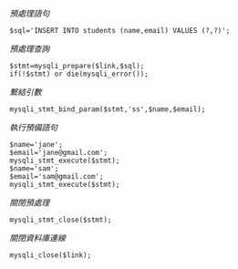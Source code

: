 *預處理語句*
```
$sql='INSERT INTO students (name,email) VALUES (?,?)';
```

*預處理查詢*
```
$stmt=mysqli_prepare($link,$sql);
if(!$stmt) or die(mysqli_error());
```

*繫結引數*
```
mysqli_stmt_bind_param($stmt,'ss',$name,$email);
```

*執行預備語句*
```
$name='jane';
$email='jane@gmail.com';
mysqli_stmt_execute($stmt);
$name='sam';
$email='sam@gmail.com';
mysqli_stmt_execute($stmt);
```

*關閉預處理*
```
mysqli_stmt_close($stmt);
```

*關閉資料庫連線*
```
mysqli_close($link);
```